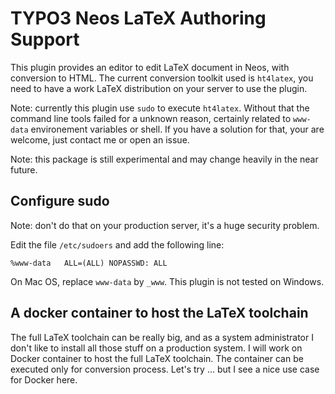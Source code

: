 TYPO3 Neos LaTeX Authoring Support
==================================

This plugin provides an editor to edit LaTeX document in Neos, with conversion to HTML. The current conversion toolkit 
used is `ht4latex`, you need to have a work LaTeX distribution on your server to use the plugin.

Note: currently this plugin use `sudo` to execute `ht4latex`. Without that the command line tools failed for a unknown 
reason, certainly related to `www-data` environement variables or shell. If you have a solution for that, 
your are welcome, just contact me or open an issue.

Note: this package is still experimental and may change heavily in the near future.

Configure sudo
--------------

Note: don't do that on your production server, it's a huge security problem.

Edit the file `/etc/sudoers` and add the following line:

```
%www-data	ALL=(ALL) NOPASSWD: ALL
```

On Mac OS, replace `www-data` by `_www`. This plugin is not tested on Windows.

A docker container to host the LaTeX toolchain
----------------------------------------------

The full LaTeX toolchain can be really big, and as a system administrator I don't like to install all those stuff on a
production system. I will work on Docker container to host the full LaTeX toolchain. The container can be executed only 
for conversion process. Let's try ... but I see a nice use case for Docker here.